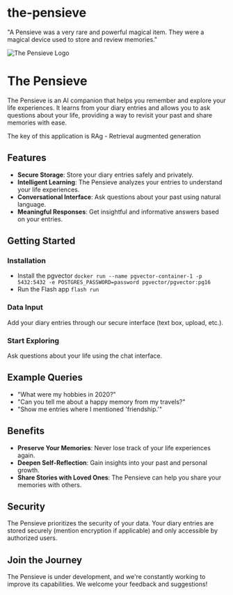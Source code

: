 # the-pensieve
"A Pensieve was a very rare and powerful magical item. They were a magical device used to store and review memories."

![The Pensieve Logo](https://media2.giphy.com/media/1BdrmMkllI1e2gdPaS/giphy.gif?cid=6c09b952w0eiwjkhiekfnwj4a96cldoh8xkeuyipk98cbx2a&ep=v1_internal_gif_by_id&rid=giphy.gif&ct=g)


# The Pensieve

The Pensieve is an AI companion that helps you remember and explore your life experiences. It learns from your diary entries and allows you to ask questions about your life, providing a way to revisit your past and share memories with ease.

The key of this application is RAg - Retrieval augmented generation

## Features

- **Secure Storage**: Store your diary entries safely and privately.
- **Intelligent Learning**: The Pensieve analyzes your entries to understand your life experiences.
- **Conversational Interface**: Ask questions about your past using natural language.
- **Meaningful Responses**: Get insightful and informative answers based on your entries.

## Getting Started

### Installation

* Install the pgvector
`docker run --name pgvector-container-1 -p 5432:5432 -e POSTGRES_PASSWORD=password pgvector/pgvector:pg16`
* Run the Flash app
`flash run`

### Data Input

Add your diary entries through our secure interface (text box, upload, etc.).

### Start Exploring

Ask questions about your life using the chat interface.

## Example Queries

- "What were my hobbies in 2020?"
- "Can you tell me about a happy memory from my travels?"
- "Show me entries where I mentioned 'friendship.'"

## Benefits

- **Preserve Your Memories**: Never lose track of your life experiences again.
- **Deepen Self-Reflection**: Gain insights into your past and personal growth.
- **Share Stories with Loved Ones**: The Pensieve can help you share your memories with others.

## Security

The Pensieve prioritizes the security of your data. Your diary entries are stored securely (mention encryption if applicable) and only accessible by authorized users.

## Join the Journey

The Pensieve is under development, and we're constantly working to improve its capabilities. We welcome your feedback and suggestions!

